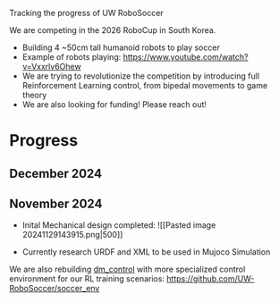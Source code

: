 Tracking the progress of UW RoboSoccer

We are competing in the 2026 RoboCup in South Korea.
- Building 4 ~50cm tall humanoid robots to play soccer
- Example of robots playing: https://www.youtube.com/watch?v=Vxxrlv6Ohew
- We are trying to revolutionize the competition by introducing full Reinforcement Learning control, from bipedal movements to game theory
- We are also looking for funding! Please reach out!
# Progress
## December 2024
## November 2024
- Inital Mechanical design completed:
![[Pasted image 20241129143915.png|500]]

- Currently research URDF and XML to be used in Mujoco Simulation

We are also rebuilding [dm_control](https://github.com/google-deepmind/dm_control) with more specialized control environment for our RL training scenarios: https://github.com/UW-RoboSoccer/soccer_env
